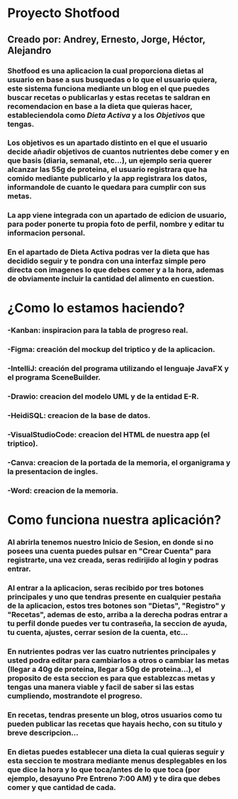 #  Proyecto Shotfood



## Creado por: Andrey, Ernesto, Jorge, Héctor, Alejandro




### Shotfood es una aplicacion la cual proporciona dietas al usuario en base a sus busquedas o lo que el usuario quiera, este sistema funciona mediante un blog en el que puedes buscar recetas o publicarlas y estas recetas te saldran en recomendacion en base a la dieta que quieras hacer, estableciendola como *Dieta Activa* y a los *Objetivos* que tengas.


### Los objetivos es un apartado distinto en el que el usuario decide añadir objetivos de cuantos nutrientes debe comer y en que basis (diaria, semanal, etc...), un ejemplo seria querer alcanzar las 55g de proteina, el usuario registrara que ha comido mediante publicarlo y la app registrara los datos, informandole de cuanto le quedara para cumplir con sus metas.


### La app viene integrada con un apartado de edicion de usuario, para poder ponerte tu propia foto de perfil, nombre y editar tu informacion personal.


### En el apartado de Dieta Activa podras ver la dieta que has decidido seguir y te pondra con una interfaz simple pero directa con imagenes lo que debes comer y a la hora, ademas de obviamente incluir la cantidad del alimento en cuestion.


# ¿Como lo estamos haciendo?

### -Kanban: inspiracion para la tabla de progreso real.
### -Figma: creación del mockup del triptico y de la aplicacion.
### -IntelliJ: creación del programa utilizando el lenguaje JavaFX y el programa SceneBuilder.
### -Drawio: creacion del modelo UML y de la entidad E-R.
### -HeidiSQL: creacion de la base de datos.
### -VisualStudioCode: creacion del HTML de nuestra app (el triptico).
### -Canva: creacion de la portada de la memoria, el organigrama y la presentacion de ingles.
### -Word: creacion de la memoria.

# Como funciona nuestra aplicación?

### Al abrirla tenemos nuestro Inicio de Sesion, en donde si no posees una cuenta puedes pulsar en "Crear Cuenta" para registrarte, una vez creada, seras redirijido al login y podras entrar.

### Al entrar a la aplicacion, seras recibido por tres botones principales y uno que tendras presente en cualquier pestaña de la aplicacion, estos tres botones son "Dietas", "Registro" y "Recetas", ademas de esto, arriba a la derecha podras entrar a tu perfil donde puedes ver tu contraseña, la seccion de ayuda, tu cuenta, ajustes, cerrar sesion de la cuenta, etc... 

### En nutrientes podras ver las cuatro nutrientes principales y usted podra editar para cambiarlos a otros o cambiar las metas (llegar a 40g de proteina, llegar a 50g de proteina...), el proposito de esta seccion es para que establezcas metas y tengas una manera viable y facil de saber si las estas cumpliendo, mostrandote el progreso.

### En recetas, tendras presente un blog, otros usuarios como tu pueden publicar las recetas que hayais hecho, con su titulo y breve descripcion...

### En dietas puedes establecer una dieta la cual quieras seguir y esta seccion te mostrara mediante menus desplegables en los que dice la hora y lo que toca/antes de lo que toca (por ejemplo, desayuno Pre Entreno 7:00 AM) y te dira que debes comer y que cantidad de cada.



